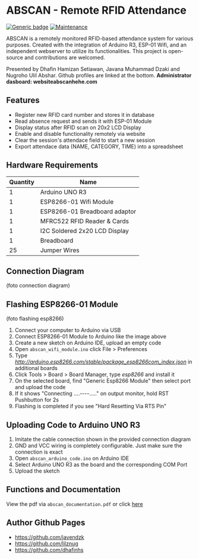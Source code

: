 # ABSCAN - Remote RFID Attendance
[![Generic badge](https://img.shields.io/badge/Build-passing-<COLOR>.svg)](https://shields.io/)  [![Maintenance](https://img.shields.io/badge/Maintained%3F-no-red.svg)](https://GitHub.com/Naereen/StrapDown.js/graphs/commit-activity)

ABSCAN is a remotely monitored RFID-based attendance system for various purposes. Created with the integration of Arduino R3, ESP-01 Wifi, and an independent webserver to utilize its functionalities. This project is open-source and contributions are welcomed.

Presented by Dhafin Hamizan Setiawan, Javana Muhammad Dzaki and Nugroho Ulil Abshar. Github profiles are linked at the bottom. **Administrator dasboard: websiteabscanhehe.com**


## Features
- Register new RFID card number and stores it in database
- Read absence request and sends it with ESP-01 Module
- Display status after RFID scan on 20x2 LCD Display
- Enable and disable functionality remotely via website
- Clear the session's attendace field to start a new session 
- Export attendace data (NAME, CATEGORY, TIME) into a spreadsheet

## Hardware Requirements
| Quantity | Name |
| ------ | ------ |
| 1 | Arduino UNO R3 |
| 1 | ESP8266-01 Wifi Module |
| 1 | ESP8266-01 Breadboard adaptor |
| 1 | MFRC522 RFID Reader & Cards |
| 1 | I2C Soldered 2x20 LCD Display |
| 1 | Breadboard |
| 25 | Jumper Wires |

## Connection Diagram
(foto connection diagram)

## Flashing ESP8266-01 Module 
(foto flashing esp8266)
1. Connect your computer to Arduino via USB
2. Connect ESP8266-01 Module to Arduino like the image above
3. Create a new sketch on Arduino IDE, upload an empty code
4. Open `abscan_wifi_module.ino` click File > Preferences
5. Type *http://arduino.esp8266.com/stable/package_esp8266com_index.json* in additional boards
6. Click Tools > Board > Board Manager, type *esp8266* and install it
7. On the selected board, find "Generic Esp8266 Module" then select port and upload the code
8. If it shows "Connecting ....----....." on output monitor, hold RST Pushbutton for 2s
9. Flashing is completed if you see "Hard Resetting Via RTS Pin"

## Uploading Code to Arduino UNO R3
1. Imitate the cable connection shown in the provided connection diagram
2. GND and VCC wiring is completely configurable. Just make sure the connection is exact
3. Open `abscan_arduino_code.ino` on Arduino IDE
4. Select Arduino UNO R3 as the board and the corresponding COM Port
5. Upload the sketch

## Functions and Documentation
View the pdf via `abscan_documentation.pdf` or click [here](drive.google.com/linkFilePDF)

## Author Github Pages
- https://github.com/javendzk
- https://github.com/lilznug
- https://github.com/dhafinhs 
 
